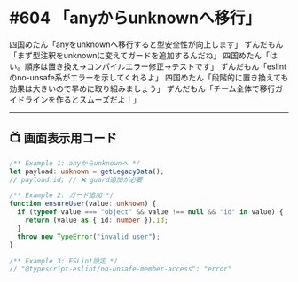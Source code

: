 # #604 「anyからunknownへ移行」

四国めたん「anyをunknownへ移行すると型安全性が向上します」
ずんだもん「まず型注釈をunknownに変えてガードを追加するんだね」
四国めたん「はい。順序は置き換え→コンパイルエラー修正→テストです」
ずんだもん「eslintのno-unsafe系がエラーを示してくれるよ」
四国めたん「段階的に置き換えても効果は大きいので早めに取り組みましょう」
ずんだもん「チーム全体で移行ガイドラインを作るとスムーズだよ！」

---

## 📺 画面表示用コード

```typescript
/** Example 1: anyからunknownへ */
let payload: unknown = getLegacyData();
// payload.id; // ❌ guard追加が必要

/** Example 2: ガード追加 */
function ensureUser(value: unknown) {
  if (typeof value === "object" && value !== null && "id" in value) {
    return (value as { id: number }).id;
  }
  throw new TypeError("invalid user");
}

/** Example 3: ESLint設定 */
// "@typescript-eslint/no-unsafe-member-access": "error"
```
